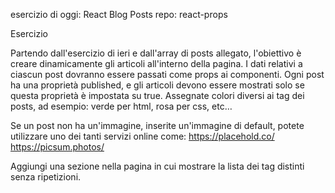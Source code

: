 esercizio di oggi: React Blog Posts
repo: react-props

Esercizio

Partendo dall'esercizio di ieri e dall'array di posts allegato, l'obiettivo è creare dinamicamente gli articoli all'interno della pagina. I dati relativi a ciascun post dovranno essere passati come props ai componenti.
Ogni post ha una proprietà published, e gli articoli devono essere mostrati solo se questa proprietà è impostata su true.
Assegnate colori diversi ai tag dei posts, ad esempio: verde per html, rosa per css, etc…

Se un post non ha un'immagine, inserite un'immagine di default, potete utilizzare uno dei tanti servizi online come:
https://placehold.co/
https://picsum.photos/

Aggiungi una sezione nella pagina in cui mostrare la lista dei tag distinti senza ripetizioni.